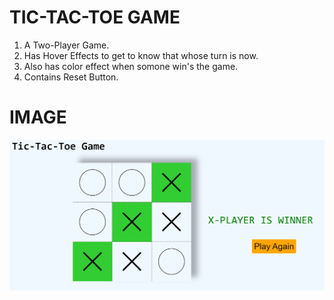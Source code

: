 
# TIC-TAC-TOE GAME

1. A Two-Player Game.
2. Has Hover Effects to get to know that whose turn is now.
3. Also has color effect when somone win's the game.
4. Contains Reset Button.

# IMAGE

![image](ttt.png)




  